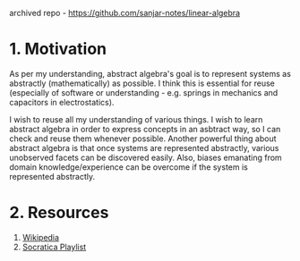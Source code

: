 archived repo - https://github.com/sanjar-notes/linear-algebra

# 1. Motivation

As per my understanding, abstract algebra's goal is to represent systems as abstractly (mathematically) as possible.
I think this is essential for reuse (especially of software or understanding - e.g. springs in mechanics and capacitors in electrostatics).

I wish to reuse all my understanding of various things. I wish to learn abstract algebra in order to express concepts in an asbtract way, so I can check and reuse them whenever possible.
Another powerful thing about abstract algebra is that once systems are represented abstractly, various unobserved facets can be discovered easily. Also, biases emanating from domain knowledge/experience can be overcome if the system is represented abstractly.


# 2. Resources

1. [Wikipedia](https://en.wikipedia.org/wiki/Abstract_algebra)
2. [Socratica Playlist](https://youtube.com/playlist?list=PLi01XoE8jYoi3SgnnGorR_XOW3IcK-TP6)

